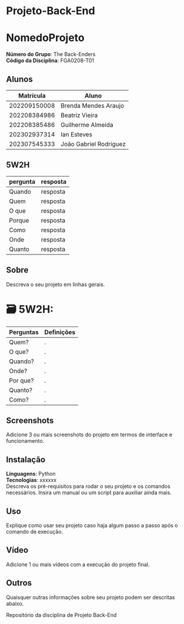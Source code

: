 # Projeto-Back-End

# NomedoProjeto

**Número do Grupo**: The Back-Enders<br>
**Código da Disciplina**: FGA0208-T01<br>

## Alunos
|Matrícula | Aluno |
| -- | -- |
| 202209150008  |  Brenda Mendes Araujo |
| 202208384986  |  Beatriz Vieira |
| 202208385486  |  Guilherme Almeida |
| 202302937314  |  Ian Esteves |
| 202307545333  |  João Gabriel Rodriguez |

## 5W2H
| pergunta | resposta |
| -- | -- |
| Quando  |  resposta |
| Quem  |  resposta |
| O que  |  resposta |
| Porque  |  resposta |
| Como  |  resposta |
| Onde  |  resposta |
| Quanto  |  resposta |

## Sobre 
Descreva o seu projeto em linhas gerais. 

# <strong>🗃️ 5W2H:</strong>

Perguntas | Definições
--------------------------------|------------------------------------------------------------
Quem? | .
O que? | .
Quando? | .
Onde? | .
Por que? | .
Quanto? | .
Como? |.

## Screenshots
Adicione 3 ou mais screenshots do projeto em termos de interface e funcionamento.

## Instalação 
**Linguagens**: Python<br>
**Tecnologias**: xxxxxx<br>
Descreva os pré-requisitos para rodar o seu projeto e os comandos necessários.
Insira um manual ou um script para auxiliar ainda mais.

## Uso 
Explique como usar seu projeto caso haja algum passo a passo após o comando de execução.

## Vídeo
Adicione 1 ou mais vídeos com a execução do projeto final.

## Outros 
Quaisquer outras informações sobre seu projeto podem ser descritas abaixo.


Repositório da disciplina de Projeto Back-End
